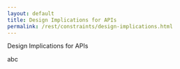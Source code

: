 ```yaml
---
layout: default
title: Design Implications for APIs
permalink: /rest/constraints/design-implications.html
---
```


Design Implications for APIs

abc